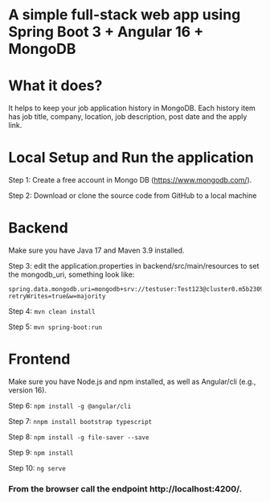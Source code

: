 # A simple full-stack web app using Spring Boot 3 + Angular 16  + MongoDB
# What it does?

It helps to keep your job application history in MongoDB. Each history item has job title, company, location, job description, post date and the apply link.

# Local Setup and Run the application

Step 1: Create a free account in Mongo DB (https://www.mongodb.com/).

Step 2: Download or clone the source code from GitHub to a local machine

# Backend

Make sure you have Java 17 and Maven 3.9 installed.

Step 3: edit the application.properties in backend/src/main/resources to set the mongodb_uri, something look like:

```
spring.data.mongodb.uri=mongodb+srv://testuser:Test123@cluster0.m5b2309.mongodb.net/?retryWrites=true&w=majority
```

Step 4:  ```mvn clean install```

Step 5:  ```mvn spring-boot:run```

# Frontend

Make sure you have Node.js and npm installed, as well as Angular/cli (e.g., version 16).

Step 6: ```npm install -g @angular/cli```

Step 7:  ```nnpm install bootstrap typescript```

Step 8:  ```npm install -g file-saver --save```

Step 9: ```npm install```

Step 10:  ```ng serve```

### From the browser call the endpoint http://localhost:4200/.
